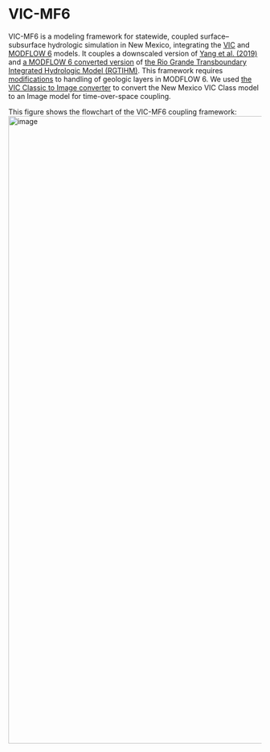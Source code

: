 # VIC-MF6

VIC-MF6 is a modeling framework for statewide, coupled surface–subsurface hydrologic simulation in New Mexico, integrating the [VIC](https://github.com/UW-Hydro/VIC) and [MODFLOW 6](https://github.com/MODFLOW-ORG/modflow6) models. It couples a downscaled version of [Yang et al. (2019)](https://doi.org/10.1029/2018WR024178) and [a MODFLOW 6 converted version](https://github.com/clawrim/rgtihm) of [the Rio Grande Transboundary Integrated Hydrologic Model (RGTIHM)](https://doi.org/10.3133/sir20195120). This framework requires [modifications](https://github.com/clawrim/modflow6/tree/vic-mf6) to handling of geologic layers in MODFLOW 6. We used [the VIC Classic to Image converter](https://github.com/clawrim/vic_classic_to_image) to convert the New Mexico VIC Class model to an Image model for time-over-space coupling.

This figure shows the flowchart of the VIC-MF6 coupling framework:
<img width="879" height="1247" alt="image" src="https://github.com/user-attachments/assets/7c6150ce-a47d-43f3-b7b7-874adb94559e" />
